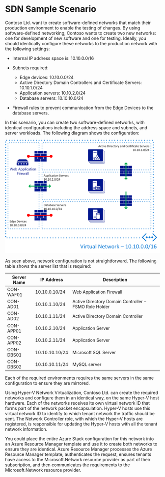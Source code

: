 # SDN Sample Scenario

Contoso Ltd. want to create software-defined networks that match their production environment to enable the testing of changes. By using software-defined networking, Contoso wants to create two new networks: one for development of new software and one for testing. Ideally, you should identically configure these networks to the production network with the following settings:

- Internal IP address space is: 10.10.0.0/16

- Subnets required:

  - Edge devices: 10.10.0.0/24
  - Active Directory Domain Controllers and Certificate Servers: 10.10.1.0/24
  - Application servers: 10.10.2.0/24
  - Database servers: 10.10.10.0/24

- Firewall rules to prevent communication from the Edge Devices to the database servers.

In this scenario, you can create two software-defined networks, with identical configurations including the address space and subnets, and server workloads. The following diagram shows the configuration:

![SDN Sample Scenario](media/sdn-sample-scenario.png)

As seen above, network configuration is not straightforward. The following table shows the server list that is required:

|Server Name|IP Address|Description|
|---------|---------|---------|
|CON-WAF01|10.10.0.10/24|Web Application Firewall|
|CON-AD01|10.10.1.10/24|Active Directory Domain Controller – FSMO Role Holder|
|CON-AD02|10.10.1.11/24|Active Directory Domain Controller|
|CON-APP01|10.10.2.10/24|Application Server|
|CON-APP02|10.10.2.11/24|Application Server|
|CON-DBS01|10.10.10.10/24|Microsoft SQL Server|
|CON-DBS02|10.10.10.11/24|MySQL server|

Each of the required environments requires the same servers in the same configuration to ensure they are mirrored.

Using Hyper-V Network Virtualization, Contoso Ltd. can create the required networks and configure them in an identical way, on the same Hyper-V host hardware. Each of the networks receives its own virtual network ID that forms part of the network packet encapsulation. Hyper-V hosts use this virtual network ID to identify to which tenant network the traffic should be sent. The Network Controller role, with which the Hyper-V hosts are registered, is responsible for updating the Hyper-V hosts with all the tenant network information.

You could place the entire Azure Stack configuration for this network into an Azure Resource Manager template and use it to create both networks to ensure they are identical. Azure Resource Manager processes the Azure Resource Manager template, authenticates the request, ensures tenants have access to the Microsoft.Network resource provider as part of their subscription, and then communicates the requirements to the Microsoft.Network resource provider.